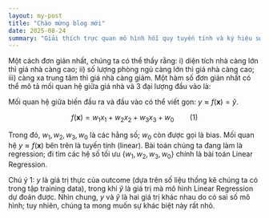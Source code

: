 ```yaml
---
layout: my-post
title: "Chào mừng blog mới"
date: 2025-08-24
summary: "Giải thích trực quan mô hình hồi quy tuyến tính và ký hiệu sử dụng trong series."
---
```


Một cách đơn giản nhất, chúng ta có thể thấy rằng: i) diện tích nhà càng lớn thì giá nhà càng cao; ii) số lượng phòng ngủ càng lớn thì giá nhà càng cao; iii) càng xa trung tâm thì giá nhà càng giảm. Một hàm số đơn giản nhất có thể mô tả mối quan hệ giữa giá nhà và 3 đại lượng đầu vào là:

Mối quan hệ giữa biến đầu ra và đầu vào có thể viết gọn: $y \approx f(\mathbf{x}) = \hat{y}$.

$$ f(\mathbf{x}) = w_1 x_1 + w_2 x_2 + w_3 x_3 + w_0 \qquad (1) $$

Trong đó, $w_1, w_2, w_3, w_0$ là các hằng số; $w_0$ còn được gọi là bias. Mối quan hệ $y \approx f(\mathbf{x})$ bên trên là tuyến tính (linear). Bài toán chúng ta đang làm là regression; đi tìm các hệ số tối ưu $\{w_1, w_2, w_3, w_0\}$ chính là bài toán Linear Regression.

Chú ý 1: $y$ là giá trị thực của outcome (dựa trên số liệu thống kê chúng ta có trong tập training data), trong khi $\hat{y}$ là giá trị mà mô hình Linear Regression dự đoán được. Nhìn chung, $y$ và $\hat{y}$ là hai giá trị khác nhau do có sai số mô hình; tuy nhiên, chúng ta mong muốn sự khác biệt này rất nhỏ.
